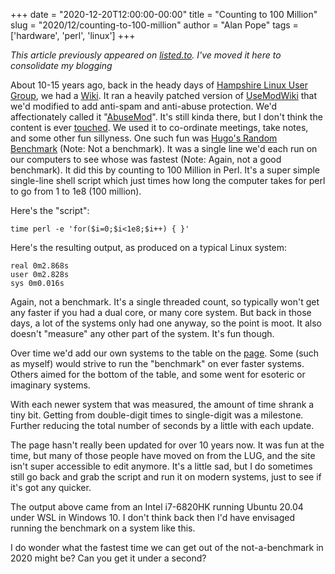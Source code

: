 +++
date = "2020-12-20T12:00:00-00:00"
title = "Counting to 100 Million"
slug = "2020/12/counting-to-100-million"
author = "Alan Pope"
tags = ['hardware', 'perl', 'linux']
+++

*This article previously appeared on [listed.to](https://listed.to/@popey/17544/counting-to-100-million). I've moved it here to consolidate my blogging*

About 10-15 years ago, back in the heady days of [Hampshire Linux User Group](http://www.hants.lug.org.uk/), we had a [Wiki](http://www.hants.lug.org.uk/wiki). It ran a heavily patched version of [UseModWiki](http://www.usemod.com/cgi-bin/wiki.pl) that we'd modified to add anti-spam and anti-abuse protection. We'd affectionately called it "[AbuseMod](http://www.hants.lug.org.uk/wiki/AbuseMod)". It's still kinda there, but I don't think the content is ever [touched](http://www.hants.lug.org.uk/wiki/RecentChanges).
We used it to co-ordinate meetings, take notes, and some other fun sillyness. One such fun was [Hugo's Random Benchmark](http://www.hants.lug.org.uk/wiki/HugoRandomBenchmark) (Note: Not a benchmark). It was a single line we'd each run on our computers to see whose was fastest (Note: Again, not a good benchmark). It did this by counting to 100 Million in Perl. It's a super simple single-line shell script which just times how long the computer takes for perl to go from 1 to 1e8 (100 million).

Here's the "script":

`time perl -e 'for($i=0;$i<1e8;$i++) { }'`

Here's the resulting output, as produced on a typical Linux system:
```
real 0m2.868s
user 0m2.828s
sys 0m0.016s
```
Again, not a benchmark. It's a single threaded count, so typically won't get any faster if you had a dual core, or many core system. But back in those days, a lot of the systems only had one anyway, so the point is moot. It also doesn't "measure" any other part of the system. It's fun though.

Over time we'd add our own systems to the table on the [page](http://www.hants.lug.org.uk/wiki/HugoRandomBenchmark). Some (such as myself) would strive to run the "benchmark" on ever faster systems. Others aimed for the bottom of the table, and some went for esoteric or imaginary systems.

With each newer system that was measured, the amount of time shrank a tiny bit. Getting from double-digit times to single-digit was a milestone. Further reducing the total number of seconds by a little with each update. 

The page hasn't really been updated for over 10 years now. It was fun at the time, but many of those people have moved on from the LUG, and the site isn't super accessible to edit anymore. It's a little sad, but I do sometimes still go back and grab the script and run it on modern systems, just to see if it's got any quicker.

The output above came from an Intel i7-6820HK running Ubuntu 20.04 under WSL in Windows 10. I don't think back then I'd have envisaged running the benchmark on a system like this. 

I do wonder what the fastest time we can get out of the not-a-benchmark in 2020 might be? Can you get it under a second?

